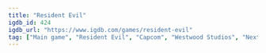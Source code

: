 ```yaml
---
title: "Resident Evil"
igdb_id: 424
igdb_url: "https://www.igdb.com/games/resident-evil"
tag: ["Main game", "Resident Evil", "Capcom", "Westwood Studios", "Nextech", "Virgin Interactive Entertainment", "Capcom Planning Room 2", "Puzzle", "Adventure", "Single player", "Third person", "Action", "Fantasy", "Horror", "Survival"]
---
```

